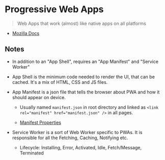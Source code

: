 # Progressive Web Apps

> Web Apps that work (almost) like native apps on all platforms

- [Mozilla Docs](https://developer.mozilla.org/en-US/docs/Web/Progressive_web_apps)

## Notes

- In addition to an "App Shell", requires an "App Manifest" and "Service Worker"

- App Shell is the minimum code needed to render the UI, that can be cached. It's a mix of HTML, CSS and JS files.

- App Manifest is a json file that tells the browser about PWA and how it should appear on device.

  - Usually named `manifest.json` in root directory and linked as `<link rel="manifest" href="manifest.json" />` in all pages.

  - [Manifest Properties](https://developer.mozilla.org/en-US/docs/Web/Manifest)

- Service Worker is a sort of Web Worker specific to PWAs. It is responsible for all the Fetching, Caching, Notifying etc.

  - Lifecycle: Installing, Error, Activated, Idle, Fetch/Message, Terminated
